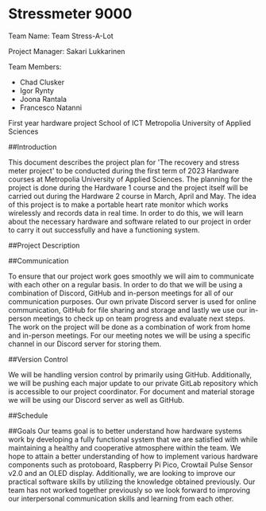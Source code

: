 # Stressmeter 9000
Team Name: Team Stress-A-Lot

Project Manager: Sakari Lukkarinen

Team Members:
- Chad Clusker
- Igor Rynty
- Joona Rantala
- Francesco Natanni 
 
First year hardware project
School of ICT
Metropolia University of Applied Sciences

##Introduction

This document describes the project plan for 'The recovery and stress meter project' to be conducted during the first term of 2023 Hardware courses at Metropolia University of Applied Sciences. The planning for the project is done during the Hardware 1 course and the project itself will be carried out during the Hardware 2 course in March, April and May. 
The idea of this project is to make a portable heart rate monitor which works wirelessly and records data in real time. 
In order to do this, we will learn about the necessary hardware and software related to our project in order to carry it out successfully and have a functioning system.

##Project Description

##Communication

To ensure that our project work goes smoothly we will aim to communicate with each other on a regular basis. In order to do that we will be using a combination of Discord, GitHub and in-person meetings for all of our communication purposes. Our own private Discord server is used for online communication, GitHub for file sharing and storage and lastly we use our in-person meetings to check up on team progress and evaluate next steps. The work on the project will be done as a combination of work from home and in-person meetings. For our meeting notes we will be using a specific channel in our Discord server for storing them.

##Version Control

We will be handling version control by primarily using GitHub. Additionally, we will be pushing each major update to our private GitLab repository which is accessible to our project coordinator. For document and material storage we will be using our Discord server as well as GitHub. 

##Schedule

##Goals
Our teams goal is to better understand how hardware systems work by developing a fully functional system that we are satisfied with while maintaining a healthy and cooperative atmosphere within the team. We hope to attain a better understanding of how to implement various hardware components such as protoboard, Raspberry Pi Pico, Crowtail Pulse Sensor v2.0 and an OLED display. Additionally, we are looking to improve our practical software skills by utilizing the knowledge obtained previously. 
Our team has not worked together previously so we look forward to improving our interpersonal communication skills and learning from each other.
